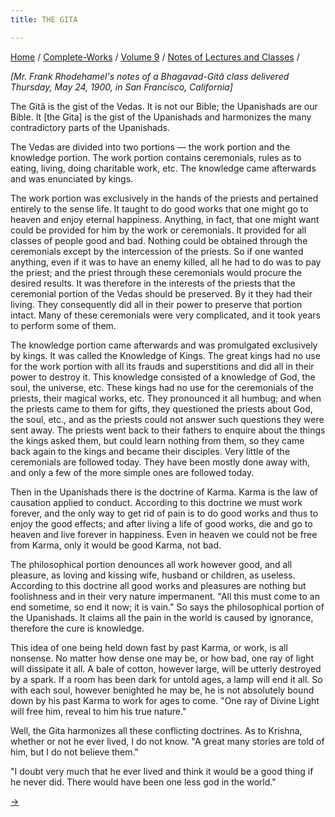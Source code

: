 ```yaml
---
title: THE GITA

---
```



[Home](../../../index.htm) / [Complete-Works](../../complete_works.htm)
/ [Volume 9](../volume_9_contents.htm) / [Notes of Lectures and
Classes](notes_of_lectures_and_classes_contents.htm) /



*\[Mr. Frank Rhodehamel's notes of a Bhagavad-Gitâ class delivered
Thursday, May 24, 1900, in San Francisco, California\]*

The Gitâ is the gist of the Vedas. It is not our Bible; the Upanishads
are our Bible. It \[the Gita\] is the gist of the Upanishads and
harmonizes the many contradictory parts of the Upanishads.

The Vedas are divided into two portions — the work portion and the
knowledge portion. The work portion contains ceremonials, rules as to
eating, living, doing charitable work, etc. The knowledge came
afterwards and was enunciated by kings.

The work portion was exclusively in the hands of the priests and
pertained entirely to the sense life. It taught to do good works that
one might go to heaven and enjoy eternal happiness. Anything, in fact,
that one might want could be provided for him by the work or
ceremonials. It provided for all classes of people good and bad. Nothing
could be obtained through the ceremonials except by the intercession of
the priests. So if one wanted anything, even if it was to have an enemy
killed, all he had to do was to pay the priest; and the priest through
these ceremonials would procure the desired results. It was therefore in
the interests of the priests that the ceremonial portion of the Vedas
should be preserved. By it they had their living. They consequently did
all in their power to preserve that portion intact. Many of these
ceremonials were very complicated, and it took years to perform some of
them.

The knowledge portion came afterwards and was promulgated exclusively by
kings. It was called the Knowledge of Kings. The great kings had no use
for the work portion with all its frauds and superstitions and did all
in their power to destroy it. This knowledge consisted of a knowledge of
God, the soul, the universe, etc. These kings had no use for the
ceremonials of the priests, their magical works, etc. They pronounced it
all humbug; and when the priests came to them for gifts, they questioned
the priests about God, the soul, etc., and as the priests could not
answer such questions they were sent away. The priests went back to
their fathers to enquire about the things the kings asked them, but
could learn nothing from them, so they came back again to the kings and
became their disciples. Very little of the ceremonials are followed
today. They have been mostly done away with, and only a few of the more
simple ones are followed today.

Then in the Upanishads there is the doctrine of Karma. Karma is the law
of causation applied to conduct. According to this doctrine we must work
forever, and the only way to get rid of pain is to do good works and
thus to enjoy the good effects; and after living a life of good works,
die and go to heaven and live forever in happiness. Even in heaven we
could not be free from Karma, only it would be good Karma, not bad.

The philosophical portion denounces all work however good, and all
pleasure, as loving and kissing wife, husband or children, as useless.
According to this doctrine all good works and pleasures are nothing but
foolishness and in their very nature impermanent. "All this must come to
an end sometime, so end it now; it is vain." So says the philosophical
portion of the Upanishads. It claims all the pain in the world is caused
by ignorance, therefore the cure is knowledge.

This idea of one being held down fast by past Karma, or work, is all
nonsense. No matter how dense one may be, or how bad, one ray of light
will dissipate it all. A bale of cotton, however large, will be utterly
destroyed by a spark. If a room has been dark for untold ages, a lamp
will end it all. So with each soul, however benighted he may be, he is
not absolutely bound down by his past Karma to work for ages to come.
"One ray of Divine Light will free him, reveal to him his true nature."

Well, the Gita harmonizes all these conflicting doctrines. As to
Krishna, whether or not he ever lived, I do not know. "A great many
stories are told of him, but I do not believe them."

"I doubt very much that he ever lived and think it would be a good thing
if he never did. There would have been one less god in the world."

[→](the_gita_i.htm)


